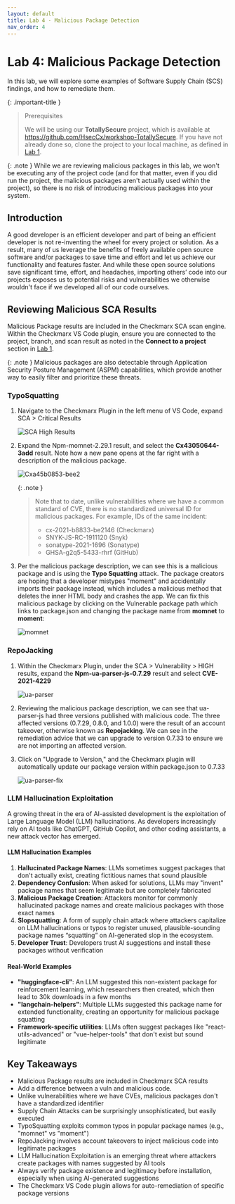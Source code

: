 ```yaml
---
layout: default
title: Lab 4 - Malicious Package Detection
nav_order: 4
---
```


# Lab 4: Malicious Package Detection
In this lab, we will explore some examples of Software Supply Chain (SCS) findings, and how to remediate them. 

{: .important-title }
> Prerequisites
>
> We will be using our __TotallySecure__ project, which is available at https://github.com/HsecCx/workshop-TotallySecure. If you have not already done so, clone the project to your local machine, as defined in [Lab 1](../lab1_setup/).

{: .note }
While we are reviewing malicious packages in this lab, we won't be executing any of the project code (and for that matter, even if you did run the project, the malicious packages aren't actually used within the project), so there is no risk of introducing malicious packages into your system.


## Introduction
A good developer is an efficient developer and part of being an efficient developer is not re-inventing the wheel for every project or solution.  As a result, many of us leverage the benefits of freely available open source software and/or packages to save time and effort and let us achieve our functionality and features faster. And while these open source solutions save significant time, effort, and headaches, importing others’ code into our projects exposes us to potential risks and vulnerabilities we otherwise wouldn't face if we developed all of our code ourselves.

## Reviewing Malicious SCA Results
Malicious Package results are included in the Checkmarx SCA scan engine.  Within the Checkmarx VS Code plugin, ensure you are connected to the project, branch, and scan result as noted in the __Connect to a project__ section in [Lab 1](../lab1_setup/).

{: .note }
Malicious packages are also detectable through Application Security Posture Management (ASPM) capabilities, which provide another way to easily filter and prioritize these threats. 

### TypoSquatting

1. Navigate to the Checkmarx Plugin in the left menu of VS Code, expand SCA > Critical Results


    ![SCA High Results](./assets/images/malicious_package_critical_results.png "SCA Critical Results")

2. Expand the Npm-momnet-2.29.1 result, and select the __Cx43050644-3add__ result. Note how a new pane opens at the far right with a description of the malicious package.

    ![Cxa45b0853-bee2](./assets/images/Cx43050644-3add.png "Cx43050644-3add")

    {: .note }
    > Note that to date, unlike vulnerabilities where we have a common standard of CVE, there is no standardized universal ID for malicious packages. For example, IDs of the same incident:
    >
    > - cx-2021-b8833-be2146 (Checkmarx)
    > - SNYK-JS-RC-1911120 (Snyk)
    > - sonatype-2021-1696 (Sonatype)
    > - GHSA-g2q5-5433-rhrf (GitHub)

3. Per the malicious package description, we can see this is a malicious package and is using the __Typo Squatting__ attack.  The package creators are hoping that a developer mistypes "moment" and accidentally imports their package instead, which includes a malicious method that deletes the inner HTML body and crashes the app.  We can fix this malicious package by clicking on the Vulnerable package path which links to package.json and changing the package name from __momnet__ to __moment__:


    ![momnet](./assets/images/momnet.png "momnet")

### RepoJacking

1. Within the Checkmarx Plugin, under the SCA > Vulnerability > HIGH results, expand the __Npm-ua-parser-js-0.7.29__ result and select __CVE-2021-4229__

    ![ua-parser](./assets/images/ua-parser.png "ua-parser")

2. Reviewing the malicious package description, we can see that ua-parser-js had three versions published with malicious code.  The three affected versions (0.7.29, 0.8.0, and 1.0.0) were the result of an account takeover, otherwise known as __Repojacking__.  We can see in the remediation advice that we can upgrade to version 0.7.33 to ensure we are not importing an affected version.

3. Click on "Upgrade to Version," and the Checkmarx plugin will automatically update our package version within package.json to 0.7.33

    ![ua-parser-fix](./assets/images/ua-parser-fix.png "ua-parser-fix")


### LLM Hallucination Exploitation

A growing threat in the era of AI-assisted development is the exploitation of Large Language Model (LLM) hallucinations. As developers increasingly rely on AI tools like ChatGPT, GitHub Copilot, and other coding assistants, a new attack vector has emerged.

#### LLM Hallucination Examples

1. __Hallucinated Package Names__: LLMs sometimes suggest packages that don't actually exist, creating fictitious names that sound plausible
2. __Dependency Confusion__: When asked for solutions, LLMs may "invent" package names that seem legitimate but are completely fabricated
3. __Malicious Package Creation__: Attackers monitor for commonly hallucinated package names and create malicious packages with those exact names
4. __Slopsquatting__: A form of supply chain attack where attackers capitalize on LLM hallucinations or typos to register unused, plausible-sounding package names “squatting” on AI-generated slop in the ecosystem.
5. __Developer Trust__: Developers trust AI suggestions and install these packages without verification

#### Real-World Examples

- __"huggingface-cli"__: An LLM suggested this non-existent package for reinforcement learning, which researchers then created, which then lead to 30k downloads in a few months
- __"langchain-helpers"__: Multiple LLMs suggested this package name for extended functionality, creating an opportunity for malicious package squatting
- __Framework-specific utilities__: LLMs often suggest packages like "react-utils-advanced" or "vue-helper-tools" that don't exist but sound legitimate




## Key Takeaways

- Malicious Package results are included in Checkmarx SCA results
- Add a difference between a vuln and malicious code. 
- Unlike vulnerabilities where we have CVEs, malicious packages don't have a standardized identifier
- Supply Chain Attacks can be surprisingly unsophisticated, but easily executed
- TypoSquatting exploits common typos in popular package names (e.g., "momnet" vs "moment")
- RepoJacking involves account takeovers to inject malicious code into legitimate packages
- LLM Hallucination Exploitation is an emerging threat where attackers create packages with names suggested by AI tools
- Always verify package existence and legitimacy before installation, especially when using AI-generated suggestions
- The Checkmarx VS Code plugin allows for auto-remediation of specific package versions
